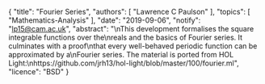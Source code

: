 {
    "title": "Fourier Series",
    "authors": [
        "Lawrence C Paulson"
    ],
    "topics": [
        "Mathematics-Analysis"
    ],
    "date": "2019-09-06",
    "notify": "lp15@cam.ac.uk",
    "abstract": "\nThis development formalises the square integrable functions over the\nreals and the basics of Fourier series. It culminates with a proof\nthat every well-behaved periodic function can be approximated by a\nFourier series. The material is ported from HOL Light:\nhttps://github.com/jrh13/hol-light/blob/master/100/fourier.ml",
    "licence": "BSD"
}